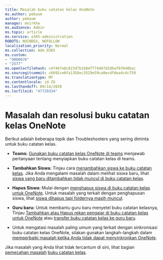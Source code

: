 ```yaml
---
title: Masalah buku catatan kelas OneNote
ms.author: pebaum
author: pebaum
manager: mnirkhe
ms.audience: Admin
ms.topic: article
ms.service: o365-administration
ROBOTS: NOINDEX, NOFOLLOW
localization_priority: Normal
ms.collection: Adm_O365
ms.custom:
- "9000676"
- "2577"
ms.openlocfilehash: c4f487e8c823d7b1684ff74487d2d6af03948bac
ms.sourcegitcommit: c6692ce0fa1358ec3529e59ca0ecdfdea4cdc759
ms.translationtype: MT
ms.contentlocale: id-ID
ms.lasthandoff: 09/14/2020
ms.locfileid: "47729334"
---
```

# <a name="onenote-class-notebook-issues-and-resolutions"></a>Masalah dan resolusi buku catatan kelas OneNote

Berikut adalah beberapa topik dan Troubleshooters yang sering diminta untuk buku catatan kelas.

- **Teams:** [Gunakan buku catatan kelas OneNote di teams](https://support.office.com/article/bd77f11f-27cd-4d41-bfbd-2b11799f1440) menjawab pertanyaan tentang menyiapkan buku catatan kelas di teams.

- **Tambahkan Siswa:** Tinjau cara [menambahkan siswa ke buku catatan kelas](https://support.office.com/article/149882af-506a-4689-9fee-39309b97aae8). Jika Anda mengalami masalah dalam melihat siswa baru, lihat [siswa yang baru ditambahkan tidak muncul di buku catatan kelas](https://support.office.com/article/4da02c45-b435-4af1-921b-51b8ee40e1c9).

- **Hapus Siswa:** Mulai dengan [menghapus siswa di buku catatan kelas untuk OneNote](https://support.office.com/article/86dcf019-408f-4de8-8055-eb61f1578c3c). Untuk masalah yang terkait dengan penghapusan siswa, lihat [siswa dihapus tapi foldernya masih muncul](https://support.office.com/article/0ed81eaa-c14a-436f-bb6f-ce95f130cc71).

- **Guru baru:** Untuk membantu guru baru menyetel buku catatan kelasnya, Tinjau [Tambahkan atau Hapus rekan pengajar di buku catatan kelas untuk OneNote](https://support.office.com/article/fdcb870b-49a7-4a14-9ea6-d817f88026f8) atau [transfer buku catatan kelas ke guru baru](https://support.office.com/article/84ef5d4a-0eec-4d5b-bc22-1317bc3b9027).

- Untuk mengatasi masalah paling umum yang terkait dengan sinkronisasi buku catatan kelas OneNote, silakan gunakan langkah-langkah dalam [memperbaiki masalah ketika Anda tidak dapat menyinkronkan OneNote](https://support.office.com/article/Fix-issues-when-you-can-t-sync-OneNote-299495ef-66d1-448f-90c1-b785a6968d45).

Jika masalah yang Anda lihat tidak tercantum di sini, lihat bagian [pemecahan masalah](https://support.office.com/article/class-notebook-ee70aff9-52e8-449f-be6a-7cbc1d65eaea#ID0EAABAAA=Manage&ID0EABAAA=Troubleshoot) [buku catatan kelas](https://support.office.com/article/class-notebook-ee70aff9-52e8-449f-be6a-7cbc1d65eaea). 


